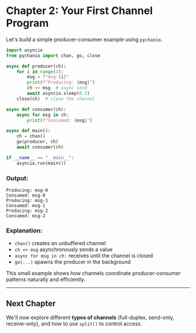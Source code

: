 # Chapter 2: Your First Channel Program

Let's build a simple producer-consumer example using `pychanio`.

```python
import asyncio
from pychanio import chan, go, close

async def producer(ch):
    for i in range(3):
        msg = f"msg-{i}"
        print(f"Producing: {msg}")
        ch << msg  # async send
        await asyncio.sleep(0.2)
    close(ch)  # close the channel

async def consumer(ch):
    async for msg in ch:
        print(f"Consumed: {msg}")

async def main():
    ch = chan()
    go(producer, ch)
    await consumer(ch)

if __name__ == "__main__":
    asyncio.run(main())
```

### Output:

```
Producing: msg-0
Consumed: msg-0
Producing: msg-1
Consumed: msg-1
Producing: msg-2
Consumed: msg-2
```

### Explanation:

* `chan()` creates an unbuffered channel
* `ch << msg` asynchronously sends a value
* `async for msg in ch:` receives until the channel is closed
* `go(...)` spawns the producer in the background

This small example shows how channels coordinate producer-consumer patterns naturally and efficiently.

---

## Next Chapter

We'll now explore different **types of channels** (full-duplex, send-only, receive-only), and how to use `split()` to control access.
